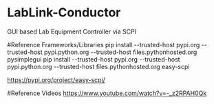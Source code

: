 # LabLink-Conductor
GUI based Lab Equipment Controller via SCPI

#Reference Frameworks/Libraries
pip install --trusted-host pypi.org --trusted-host pypi.python.org --trusted-host files.pythonhosted.org pysimplegui
pip install --trusted-host pypi.org --trusted-host pypi.python.org --trusted-host files.pythonhosted.org easy-scpi

https://pypi.org/project/easy-scpi/

#Reference Videos
https://www.youtube.com/watch?v=-_z2RPAH0Qk